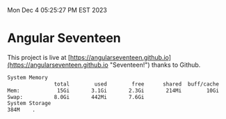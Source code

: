 Mon Dec  4 05:25:27 PM EST 2023

# Angular Seventeen


This project is live at [https://angularseventeen.github.io](https://angularseventeen.github.io "Seventeen!") thanks to Github.

```bash
System Memory
               total        used        free      shared  buff/cache   available
Mem:            15Gi       3.1Gi       2.3Gi       214Mi        10Gi        12Gi
Swap:          8.0Gi       442Mi       7.6Gi
System Storage
384M	.
```
```bash
